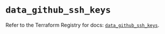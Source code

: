 # `data_github_ssh_keys`

Refer to the Terraform Registry for docs: [`data_github_ssh_keys`](https://registry.terraform.io/providers/integrations/github/6.7.1/docs/data-sources/ssh_keys).
